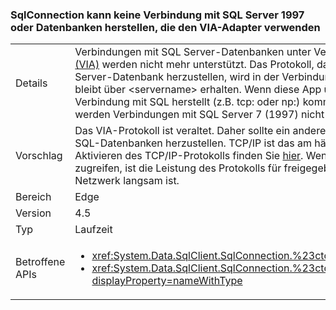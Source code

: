 ### <a name="sqlconnection-can-no-longer-connect-to-sql-server-1997-or-databases-using-the-via-adapter"></a>SqlConnection kann keine Verbindung mit SQL Server 1997 oder Datenbanken herstellen, die den VIA-Adapter verwenden

|   |   |
|---|---|
|Details|Verbindungen mit SQL Server-Datenbanken unter Verwendung des [Virtual Interface Adapter-Protokolls (VIA)](https://technet.microsoft.com/library/ms191229%28v=sql.105%29.aspx) werden nicht mehr unterstützt. Das Protokoll, das verwendet wird, um eine Verbindung mit der SQL Server-Datenbank herzustellen, wird in der Verbindungszeichenfolge angezeigt. Eine VIA-Verbindung bleibt über &lt;servername&gt; erhalten. Wenn diese App über ein anderes Protokoll als das VIA-Protokoll eine Verbindung mit SQL herstellt (z.B. tcp: oder np:) kommt es nicht zu einem Breaking Change. Außerdem werden Verbindungen mit SQL Server 7 (1997) nicht mehr unterstützt.|
|Vorschlag|Das VIA-Protokoll ist veraltet. Daher sollte ein anderes Protokoll verwendet werden, um eine Verbindung mit SQL-Datenbanken herzustellen. TCP/IP ist das am häufigsten verwendete Protokoll. Anweisungen zum Aktivieren des TCP/IP-Protokolls finden Sie [hier](https://msdn.microsoft.com/library/bb909712.aspx). Wenn Sie nur über ein Intranet auf eine Datenbank zugreifen, ist die Leistung des Protokolls für freigegebene Pipes möglicherweise besser, wenn das Netzwerk langsam ist.|
|Bereich|Edge|
|Version|4.5|
|Typ|Laufzeit|
|Betroffene APIs|<ul><li><xref:System.Data.SqlClient.SqlConnection.%23ctor(System.String)?displayProperty=nameWithType></li><li><xref:System.Data.SqlClient.SqlConnection.%23ctor(System.String,System.Data.SqlClient.SqlCredential)?displayProperty=nameWithType></li></ul>|

